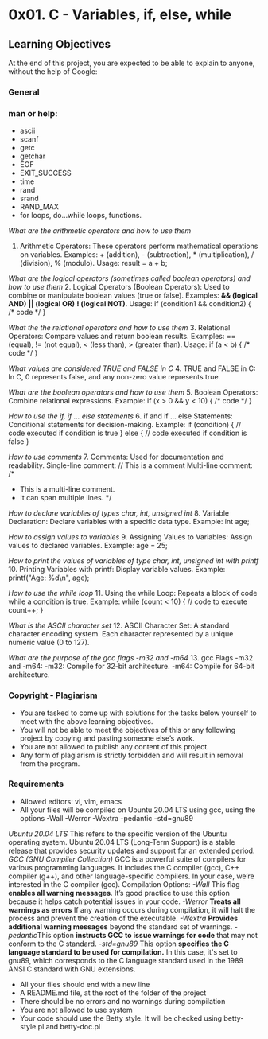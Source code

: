 # 0x01. C - Variables, if, else, while

## Learning Objectives
At the end of this project, you are expected to be able to explain to anyone, without the help of Google:

### General

### man or help:

* ascii 
* scanf 
* getc
* getchar
* EOF
* EXIT_SUCCESS
* time
* rand
* srand
* RAND_MAX
* for loops, do...while loops, functions.

*What are the arithmetic operators and how to use them*
1. Arithmetic Operators:
These operators perform mathematical operations on variables.
Examples: + (addition), - (subtraction), * (multiplication), / (division), % (modulo).
Usage: result = a + b;

*What are the logical operators (sometimes called boolean operators) and how to use them*
2. Logical Operators (Boolean Operators):
Used to combine or manipulate boolean values (true or false).
Examples:
 **&& (logical AND)**
 **|| (logical OR)**
 **! (logical NOT)**.
Usage: if (condition1 && condition2) { /* code */ }

*What the the relational operators and how to use them*
3. Relational Operators:
Compare values and return boolean results.
Examples: == (equal), != (not equal), < (less than), > (greater than).
Usage: if (a < b) { /* code */ }

*What values are considered TRUE and FALSE in C*
4. TRUE and FALSE in C:
In C, 0 represents false, and any non-zero value represents true.

*What are the boolean operators and how to use them*
5. Boolean Operators:
Combine relational expressions.
Example: if (x > 0 && y < 10) { /* code */ }

*How to use the if, if ... else statements*
6. if and if … else Statements:
Conditional statements for decision-making.
Example:
if (condition) {
    // code executed if condition is true
} else {
    // code executed if condition is false
}

*How to use comments*
7. Comments:
Used for documentation and readability.
Single-line comment: // This is a comment
Multi-line comment:
/*
* This is a multi-line comment.
* It can span multiple lines.
*/

*How to declare variables of types char, int, unsigned int*
8. Variable Declaration:
Declare variables with a specific data type.
Example: int age;

*How to assign values to variables*
9. Assigning Values to Variables:
Assign values to declared variables.
Example: age = 25;

*How to print the values of variables of type char, int, unsigned int with printf*
10. Printing Variables with printf:
Display variable values.
Example: printf("Age: %d\n", age);

*How to use the while loop*
11. Using the while Loop:
Repeats a block of code while a condition is true.
Example:
while (count < 10) {
    // code to execute
    count++;
}

*What is the ASCII character set*
12. ASCII Character Set:
A standard character encoding system.
Each character represented by a unique numeric value (0 to 127).

*What are the purpose of the gcc flags -m32 and -m64*
13. gcc Flags -m32 and -m64:
-m32: Compile for 32-bit architecture.
-m64: Compile for 64-bit architecture.

### Copyright - Plagiarism

* You are tasked to come up with solutions for the tasks below yourself to meet with the above learning objectives.
* You will not be able to meet the objectives of this or any following project by copying and pasting someone else’s work.
* You are not allowed to publish any content of this project.
* Any form of plagiarism is strictly forbidden and will result in removal from the program.

### Requirements

* Allowed editors: vi, vim, emacs
* All your files will be compiled on Ubuntu 20.04 LTS using gcc, using the options -Wall -Werror -Wextra -pedantic -std=gnu89

*Ubuntu 20.04 LTS* This refers to the specific version of the Ubuntu operating system. Ubuntu 20.04 LTS (Long-Term Support) is a stable release that provides security updates and support for an extended period.
*GCC (GNU Compiler Collection)* GCC is a powerful suite of compilers for various programming languages. It includes the C compiler (gcc), C++ compiler (g++), and other language-specific compilers. In your case, we’re interested in the C compiler (gcc).
Compilation Options:
*-Wall* This flag **enables all warning messages**. It’s good practice to use this option because it helps catch potential issues in your code.
*-Werror* **Treats all warnings as errors** If any warning occurs during compilation, it will halt the process and prevent the creation of the executable.
*-Wextra* **Provides additional warning messages** beyond the standard set of warnings.
*-pedantic*This option **instructs GCC to issue warnings for code** that may not conform to the C standard.
*-std=gnu89* This option **specifies the C language standard to be used for compilation.** In this case, it's set to gnu89, which corresponds to the C language standard used in the 1989 ANSI C standard with GNU extensions.

* All your files should end with a new line
* A README.md file, at the root of the folder of the project
* There should be no errors and no warnings during compilation
* You are not allowed to use system
* Your code should use the Betty style. It will be checked using betty-style.pl and betty-doc.pl

